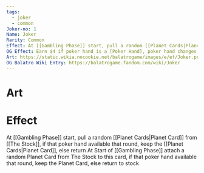 ```yaml
---
tags:
  - joker
  - common
Joker-no: 1
Name: Joker
Rarity: Common
Effect: At [[Gambling Phase]] start, pull a random [[Planet Cards|Planet Card]] from [[The Stock]], if that poker hand available that round, keep the [[Planet Cards|Planet Card]], else return
OG Effect: Earn $4 if poker hand is a [Poker Hand], poker hand changes at end of round
Art: https://static.wikia.nocookie.net/balatrogame/images/e/ef/Joker.png/revision/latest?cb=20230925003651
OG Balatro Wiki Entry: https://balatrogame.fandom.com/wiki/Joker
---
```

# Art
# Effect
At [[Gambling Phase]] start, pull a random [[Planet Cards|Planet Card]] from [[The Stock]], if that poker hand available that round, keep the [[Planet Cards|Planet Card]], else return
At Start of [[Gambling Phase]] attach a random Planet Card from The Stock to this card, if that poker hand available that round, keep the Planet Card, else return to stock